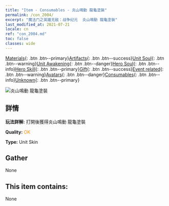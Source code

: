 ```yaml
---
title: "Item - Consumables - 炎山鳴動 龍龜塗裝"
permalink: /con_2004/
excerpt: "魔法门之英雄无敌：战争纪元  炎山鳴動 龍龜塗裝"
last_modified_at: 2021-07-21
locale: cn
ref: "con_2004.md"
toc: false
classes: wide
---
```

 [Materials](/ItemsCN/){: .btn .btn--primary}[Artifacts](/ItemsCN/Artifacts/){: .btn .btn--success}[Unit Soul](/ItemsCN/UnitSoul/){: .btn .btn--warning}[Unit Awakening](/ItemsCN/UnitAwakening/){: .btn .btn--danger}[Hero Soul](/ItemsCN/HeroSoul/){: .btn .btn--info}[Hero Skill](/ItemsCN/HeroSkill/){: .btn .btn--primary}[Gift](/ItemsCN/Gift/){: .btn .btn--success}[Event related](/ItemsCN/Events/){: .btn .btn--warning}[Avatars](/ItemsCN/Avatars/){: .btn .btn--danger}[Consumables](/ItemsCN/Consumables/){: .btn .btn--info}[Unknown](/ItemsCN/Unknown/){: .btn .btn--primary}

 ![炎山鳴動 龍龜塗裝](/images/u/ti_longguidiancangpifu.jpg)

## 詳情
 **玩法詳解:** 打開後獲得炎山鳴動 龍龜塗裝

 **Quality:** <span style="color: #FF8C00">OK</span>

 **Type:** Unit Skin

## Gather

  None

## This item contains:

  None

